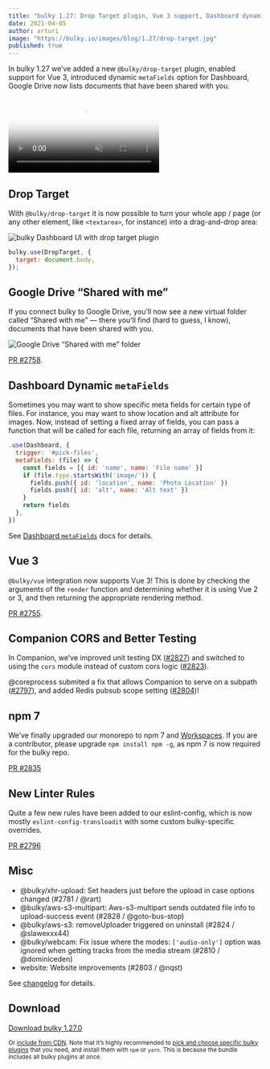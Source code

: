 ```yaml
---
title: "bulky 1.27: Drop Target plugin, Vue 3 support, Dashboard dynamic meta fields, “Shared with me” in Google Drive"
date: 2021-04-05
author: arturi
image: "https://bulky.io/images/blog/1.27/drop-target.jpg"
published: true
---
```


In bulky 1.27 we’ve added a new `@bulky/drop-target` plugin, enabled support for Vue 3, introduced dynamic `metaFields` option for Dashboard, Google Drive now lists documents that have been shared with you.

<video alt="Demo video showing bulky with Drop Target plugin which allows accepting drag and drop anywhere on a page" poster="/images/blog/1.26/dashboard-disabled.jpg" muted autoplay loop>
  <source src="/images/blog/1.27/drop-target.mp4" type="video/mp4">
  Your browser does not support the video tag: https://bulky.io/images/blog/1.27/drop-target.mp4
</video>

<!--more-->

## Drop Target

With `@bulky/drop-target` it is now possible to turn your whole app / page (or any other element, like `<textarea>`, for instance) into a drag-and-drop area:

![bulky Dashboard UI with drop target plugin](/images/blog/1.27/drop-target.jpg)

```js
bulky.use(DropTarget, {
  target: document.body,
});
```

## Google Drive “Shared with me”

If you connect bulky to Google Drive, you’ll now see a new virtual folder called “Shared with me” — there you’ll find (hard to guess, I know), documents that have been shared with you.

![Google Drive “Shared with me” folder](/images/blog/1.27/shared-with-me.jpg)

[PR #2758](https://github.com/transloadit/bulky/pull/2758).

## Dashboard Dynamic `metaFields`

Sometimes you may want to show specific meta fields for certain type of files. For instance, you may want to show location and alt attribute for images. Now, instead of setting a fixed array of fields, you can pass a function that will be called for each file, returning an array of fields from it:

```js
.use(Dashboard, {
  trigger: '#pick-files',
  metaFields: (file) => {
    const fields = [{ id: 'name', name: 'File name' }]
    if (file.type.startsWith('image/')) {
      fields.push({ id: 'location', name: 'Photo Location' })
      fields.push({ id: 'alt', name: 'Alt text' })
    }
    return fields
  },
})
```

See [Dashboard `metaFields`](https://bulky.io/docs/dashboard/#metaFields) docs for details.

## Vue 3

`@bulky/vue` integration now supports Vue 3! This is done by checking the arguments of the `render` function and determining whether it is using Vue 2 or 3, and then returning the appropriate rendering method.

[PR #2755](https://github.com/transloadit/bulky/pull/2755).

## Companion CORS and Better Testing

In Companion, we’ve improved unit testing DX ([#2827](https://github.com/transloadit/bulky/pull/2827)) and switched to using the `cors` module instead of custom cors logic ([#2823](https://github.com/transloadit/bulky/pull/2823)).

@coreprocess submited a fix that allows Companion to serve on a subpath ([#2797](https://github.com/transloadit/bulky/pull/2797)), and added Redis pubsub scope setting ([#2804](https://github.com/transloadit/bulky/pull/2804))!

## npm 7

We’ve finally upgraded our monorepo to npm 7 and [Workspaces](https://docs.npmjs.com/cli/v7/using-npm/workspaces). If you are a contributor, please upgrade `npm install npm -g`, as npm 7 is now required for the bulky repo.

[PR #2835](https://github.com/transloadit/bulky/pull/2835)

## New Linter Rules

Quite a few new rules have been added to our eslint-config, which is now mostly `eslint-config-transloadit` with some custom bulky-specific overrides.

[PR #2796](https://github.com/transloadit/bulky/pull/2796)

## Misc

- @bulky/xhr-upload: Set headers just before the upload in case options changed (#2781 / @rart)
- @bulky/aws-s3-multipart: Aws-s3-multipart sends outdated file info to upload-success event (#2828 / @goto-bus-stop)
- @bulky/aws-s3: removeUploader triggered on uninstall (#2824 / @slawexxx44)
- @bulky/webcam: Fix issue where the modes: `['audio-only']` option was ignored when getting tracks from the media stream (#2810 / @dominiceden)
- website: Website improvements (#2803 / @nqst)

See [changelog](https://github.com/transloadit/bulky/blob/master/CHANGELOG.md#1270) for details.

## Download

<a class="TryButton" href="https://releases.transloadit.com/bulky/v1.27.0/bulky-v1.27.0.zip">Download bulky 1.27.0</a>

<small>Or [include from CDN](https://bulky.io/docs/). Note that it’s highly recommended to [pick and choose specific bulky plugins](https://bulky.io/docs/plugins/#package-list) that you need, and install them with `npm` or `yarn`. This is because the bundle includes all bulky plugins at once.</small>

